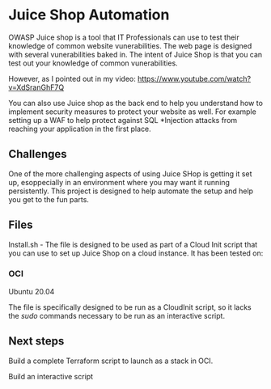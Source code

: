 # Juice Shop Automation
OWASP Juice shop is a tool that IT Professionals can use to test their knowledge of common website vunerabilities. The web page is designed with several vunerabilities baked in. The intent of Juice Shop is that you can test out your knowledge of common vunerabilities.

However, as I pointed out in my video:
https://www.youtube.com/watch?v=XdSranGhF7Q

You can also use Juice shop as the back end to help you understand how to implement security measures to protect your website as well. For example setting up a WAF to help protect against SQL *Injection attacks from reaching your application in the first place.

## Challenges
One of the more challenging aspects of using Juice SHop is getting it set up, esoppecially in an environment where you may want it running persistently. This project is designed to help automate the setup and help you get to the fun parts.

## Files
Install.sh -
The file is designed to be used as part of a Cloud Init script that you can use to set up Juice Shop on a cloud instance. It has been tested on: 

### OCI
Ubuntu 20.04

The file is specifically designed to be run as a CloudInit script, so it lacks the *sudo* commands necessary to be run as an interactive script. 



## Next steps
Build a complete Terraform script to launch as a stack in OCI.

Build an interactive script


